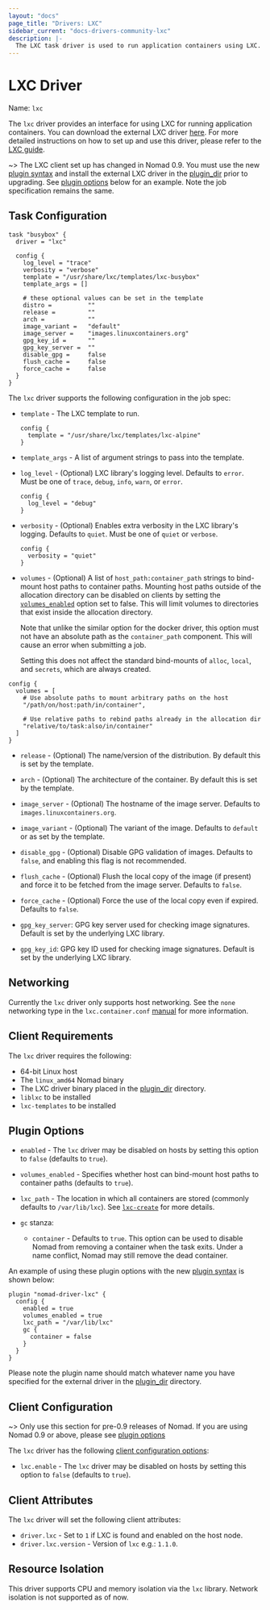 ```yaml
---
layout: "docs"
page_title: "Drivers: LXC"
sidebar_current: "docs-drivers-community-lxc"
description: |-
  The LXC task driver is used to run application containers using LXC.
---
```


# LXC Driver

Name: `lxc`

The `lxc` driver provides an interface for using LXC for running application
containers. You can download the external LXC driver [here][lxc-driver]. For more detailed instructions on how to set up and use this driver, please refer to the [LXC guide][lxc-guide].

~> The LXC client set up has changed in Nomad 0.9. You must use the new [plugin syntax][plugin] and install the external LXC driver in the [plugin_dir][plugin_dir] prior to upgrading. See [plugin options][plugin-options] below for an example. Note the job specification remains the same.

## Task Configuration

```hcl
task "busybox" {
  driver = "lxc"

  config {
    log_level = "trace"
    verbosity = "verbose"
    template = "/usr/share/lxc/templates/lxc-busybox"
    template_args = []

    # these optional values can be set in the template
    distro =          ""
    release =         ""
    arch =            ""
    image_variant =   "default"
    image_server =    "images.linuxcontainers.org"
    gpg_key_id =      ""
    gpg_key_server =  ""
    disable_gpg =     false
    flush_cache =     false
    force_cache =     false
  }
}
```

The `lxc` driver supports the following configuration in the job spec:

* `template` - The LXC template to run.

    ```hcl
    config {
      template = "/usr/share/lxc/templates/lxc-alpine"
    }
    ```

* `template_args` - A list of argument strings to pass into the template.

* `log_level` - (Optional) LXC library's logging level. Defaults to `error`.
  Must be one of `trace`, `debug`, `info`, `warn`, or `error`.

    ```hcl
    config {
      log_level = "debug"
    }
    ```

* `verbosity` - (Optional) Enables extra verbosity in the LXC library's
  logging. Defaults to `quiet`. Must be one of `quiet` or `verbose`.

    ```hcl
    config {
      verbosity = "quiet"
    }
    ```

* `volumes` - (Optional) A list of `host_path:container_path` strings to bind-mount host paths to container paths. Mounting host paths outside of the allocation directory can be disabled on clients by setting the [`volumes_enabled`](#volumes_enabled) option set to false. This will limit volumes to directories that exist inside the allocation directory.

  Note that unlike the similar option for the docker driver, this
  option must not have an absolute path as the `container_path`
  component. This will cause an error when submitting a job.

  Setting this does not affect the standard bind-mounts of `alloc`,
  `local`, and `secrets`, which are always created.

```hcl
config {
  volumes = [
    # Use absolute paths to mount arbitrary paths on the host
    "/path/on/host:path/in/container",

    # Use relative paths to rebind paths already in the allocation dir
    "relative/to/task:also/in/container"
  ]
}
```

* `release` - (Optional) The name/version of the distribution. By default this is set by the template.

* `arch` - (Optional) The architecture of the container. By default this is set by the template.

* `image_server` - (Optional) The hostname of the image server. Defaults to `images.linuxcontainers.org`.

* `image_variant` - (Optional) The variant of the image. Defaults to `default` or as set by the template.

* `disable_gpg` - (Optional) Disable GPG validation of images. Defaults to `false`, and enabling this flag is not recommended.

* `flush_cache` - (Optional) Flush the local copy of the image (if present) and force it to be fetched from the image server. Defaults to `false`.

* `force_cache` - (Optional) Force the use of the local copy even if expired. Defaults to `false`.

* `gpg_key_server`: GPG key server used for checking image signatures. Default is set by the underlying LXC library.

* `gpg_key_id`: GPG key ID used for checking image signatures. Default is set by the underlying LXC library.


## Networking

Currently the `lxc` driver only supports host networking. See the `none`
networking type in the `lxc.container.conf` [manual][lxc_man] for more
information.

## Client Requirements

The `lxc` driver requires the following:

* 64-bit Linux host
* The `linux_amd64` Nomad binary
* The LXC driver binary placed in the [plugin_dir][plugin_dir] directory.
* `liblxc` to be installed
* `lxc-templates` to be installed

## Plugin Options<a id="plugin_options"></a>

* `enabled` - The `lxc` driver may be disabled on hosts by setting this option to `false` (defaults to `true`).

* `volumes_enabled`<a id="volumes_enabled"></a> - Specifies whether host can bind-mount host paths to container paths (defaults to `true`).

* `lxc_path` - The location in which all containers are stored (commonly defaults to `/var/lib/lxc`). See [`lxc-create`][lxc-create] for more details.

* `gc` stanza:
    * `container` - Defaults to `true`. This option can be used to disable Nomad
      from removing a container when the task exits. Under a name conflict,
      Nomad may still remove the dead container.

An example of using these plugin options with the new [plugin
syntax][plugin] is shown below:

```hcl
plugin "nomad-driver-lxc" {
  config {
    enabled = true
    volumes_enabled = true
    lxc_path = "/var/lib/lxc"
    gc {
      container = false
    }
  }
}
```
Please note the plugin name should match whatever name you have specified for the external driver in the [plugin_dir][plugin_dir] directory.

## Client Configuration

~> Only use this section for pre-0.9 releases of Nomad. If you are using Nomad
0.9 or above, please see [plugin options][plugin-options]

The `lxc` driver has the following [client configuration
options](/docs/configuration/client.html#options):

* `lxc.enable` - The `lxc` driver may be disabled on hosts by setting this
  option to `false` (defaults to `true`).

## Client Attributes

The `lxc` driver will set the following client attributes:

* `driver.lxc` - Set to `1` if LXC is found  and enabled on the host node.
* `driver.lxc.version` - Version of `lxc` e.g.: `1.1.0`.

## Resource Isolation

This driver supports CPU and memory isolation via the `lxc` library. Network
isolation is not supported as of now.

[lxc-create]: https://linuxcontainers.org/lxc/manpages/man1/lxc-create.1.html
[lxc-driver]: https://releases.hashicorp.com/nomad-driver-lxc
[lxc-guide]: /guides/operating-a-job/external/lxc.html
[lxc_man]: https://linuxcontainers.org/lxc/manpages/man5/lxc.container.conf.5.html#lbAM
[plugin]: /docs/configuration/plugin.html
[plugin_dir]: /docs/configuration/index.html#plugin_dir
[plugin-options]: #plugin_options
